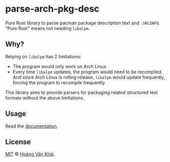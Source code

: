 # parse-arch-pkg-desc

Pure Rust library to parse pacman package description text and `.SRCINFO`. "Pure Rust" means not needing `libalpm`.

## Why?

Relying on `libalpm` has 2 limitations:
* The program would only work on Arch Linux.
* Every time `libalpm` updates, the program would need to be recompiled. And since Arch Linux is rolling release, `libalpm` would update frequently, forcing the program to recompile frequently.

This library aims to provide parsers for packaging related structured text formats without the above limitations.

## Usage

Read the [documentation](https://docs.rs/parse-arch-pkg-desc).

## License

[MIT](https://github.com/KSXGitHub/parse-arch-pkg-desc/blob/master/LICENSE.md) © [Hoàng Văn Khải](https://github.com/KSXGitHub).
